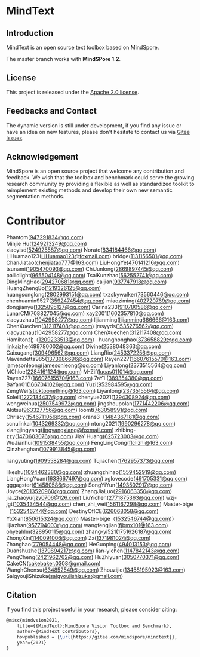# MindText

## Introduction

MindText is an open source text toolbox based on MindSpore.

The master branch works with **MindSPore 1.2**.


## License

This project is released under the [Apache 2.0 license](LICENSE).

## Feedbacks and Contact

The dynamic version is still under development, if you find any issue or have an idea on new features, please don't hesitate to contact us via [Gitee Issues](https://gitee.com/mindspore/mindtext/issues).

## Acknowledgement

MindSpore is an open source project that welcome any contribution and feedback.
We wish that the toolbox and benchmark could serve the growing research
community by providing a flexible as well as standardized toolkit to reimplement existing methods
and develop their own new semantic segmentation methods.

# Contributor
Phantom(947291834@qq.com)<br/>Minjie Hu(1249213249@qq.com)</br>
xiaoyisd(524925587@qq.com)
Norato(834184466@qq.com)
LiHuamao123(LiHuamao123@foxmail.com)
bridge(1131156501@qq.com)
ChanJiatao(chenjiatao777@163.com)
LiuHongYe(470141216@qq.com)
tsunami(1905470093@qq.com)
ChiJunlong(2869897445@qq.com)
pallidlight(965504148@qq.com)
TsaiKunzhao(562552741@qq.com)
DingMingHao(294270681@qq.com)
caijian(937747918@qq.com)
HuangZhengBo(1219326125@qq.com)
huangsonglong(2802993151@qq.com)
txzskywalker(73560446@qq.com)
chenhuamin9527(359247454@qq.com)
miaoziming(402720769@qq.com)
dongjianyu(1325895127@qq.com)
Carina233(910780586@qq.com)
LunarCM(708827045@qq.com)
xay2001(1602357810@qq.com)
xiaoyuzhau(1042958277@qq.com)
lijianming(lijianming666666@163.com)
ChenXuechen(312117408@qq.com)
jmsyyds(1535276562@qq.com)
xiaoyuzhau(1042958277@qq.com) 
ChenXuechen(312117408@qq.com) 
Hamilton北（1209233513@qq.com）
huanghonghao(373658829@qq.com)
linkaizhe(499780002@qq.com)
Divine(2538048363@qq.com)
Caixugang(309496562@qq.com)
LiangRio(2453372256@qq.com)
Mavendetta985(1373086696@qq.com)
Rayen227(16607615570@163.com)
jamesonleong(jamesonleong@qq.com)
Liyanlong(2373515564@qq.com)
MChloe(2284161124@qq.com)
M-Zif(lucas011014@qq.com)
Rayen227(16607615570@163.com)
7aY1 (389354380@qq.com)
BaYan01(1667041026@qq.com)
Yuzi(953984595@qq.com)
ZengWei(sticktoonething@163.com)
Liyanlong(2373515564@qq.com)
Soleil(1272134437@qq.com)
chenyue2021(1294308924@qq.com)
wengweihua(2507549972@qq.com)
jingshoupolan(1771442206@qq.com)
Akitsu(963327756@qq.com)
loomt(763058991@qq.com)
Chriscy(1546711056@qq.com)
orans3（1484367181@qq.com）
scnulinkai(1043269332@qq.com)
ntong2021(1990296278@qq.com)
xiangjingyang(jingyangxiang@foxmail.com)
zhibing-zzy(1470603076@qq.com)
JiaY Huang(625723003@qq.com)
WuJianhui(1091538455@qq.com)
FengLingCong(flclizhi@163.com)
Qinzhenghan(1079913845@qq.com)

liangyuting(1909558284@qq.com)
Tujiachen(1762957373@qq.com)

likeshu(1094462380@qq.com)
zhuangzhihao(1559452919@qq.com)
LiangHongYuan(1633667497@qq.com)
xglovecode(491705331@qq.com)
gggagster(614580586@qq.com)
SongYiYun(1493502917@qq.com)
Joyce(2013520960@qq.com)
ZhangJiaLuo(2916063350@qq.com)
jia_zhaoyu(jzy0706@126.com)
LiuYichen(2771875363@qq.com)
wzj-jgt(1035434544@qq.com)
chen_zhi_wei(1561167298@qq.com)
Master-bige（1532546744@qq.com)
DestinyOfICE(626068058@qq.com)
YxXian(850615324@qq.com)
Master-bige（1532546744@qq.com)）
lijiazhan(957794003@qq.com)
wangfengjian(fjbmx101@163.com)
ohyeahlm(328950115@qq.com)
zhang-yi521(1751626187@qq.com)
ZhongXin(1140091006@qq.com)
Zx(1371981024@qq.com)
Zhanghao(779054448@qq.com)
HeGuoping(494013153@qq.com)
Duanshuzhe(1379894217@qq.com)
lian-yichen(1147842143@qq.com)
PengCheng(2421962762@qq.com)
HuZhiyuan(3050770371@qq.com)
CakeCN(cakebaker.0308@gmail.com)
WanghChensu(634852549@qq.com)
Zhouzijie(13458195923@163.com)
SaigyoujiShizuka(saigyoujishizuka@gmail.com)
## Citation

If you find this project useful in your research, please consider citing:

```latex
@misc{mindvsion2021,
    title={{MindText}:MindSpore Vision Toolbox and Benchmark},
    author={MindText Contributors},
    howpublished = {\url{https://gitee.com/mindspore/mindtext}},
    year={2021}
}
```

